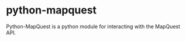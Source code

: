 python-mapquest
===============

Python-MapQuest is a python module for interacting with the MapQuest API.

